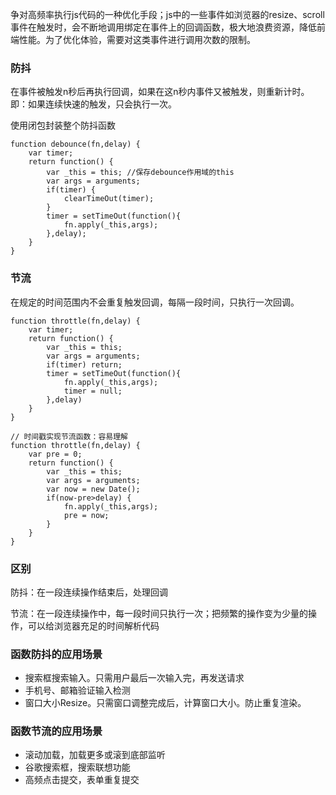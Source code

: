 争对高频率执行js代码的一种优化手段；js中的一些事件如浏览器的resize、scroll事件在触发时，会不断地调用绑定在事件上的回调函数，极大地浪费资源，降低前端性能。为了优化体验，需要对这类事件进行调用次数的限制。

### 防抖

在事件被触发n秒后再执行回调，如果在这n秒内事件又被触发，则重新计时。即：如果连续快速的触发，只会执行一次。

使用闭包封装整个防抖函数

``` 
function debounce(fn,delay) {
	var timer;
	return function() {
		var _this = this; //保存debounce作用域的this
		var args = arguments;
		if(timer) {
			clearTimeOut(timer);
		}
		timer = setTimeOut(function(){
			fn.apply(_this,args);
		},delay);
	}
}
```

### 节流

在规定的时间范围内不会重复触发回调，每隔一段时间，只执行一次回调。

```
function throttle(fn,delay) {
	var timer;
	return function() {
		var _this = this;
		var args = arguments;
		if(timer) return;
		timer = setTimeOut(function(){
			fn.apply(_this,args);
			timer = null;
		},delay)
	}
}

// 时间戳实现节流函数：容易理解
function throttle(fn,delay) {
	var pre = 0;
	return function() {
		var _this = this;
		var args = arguments;
		var now = new Date();
		if(now-pre>delay) {
			fn.apply(_this,args);
			pre = now;
		}
	}
}
```

### 区别

防抖：在一段连续操作结束后，处理回调

节流：在一段连续操作中，每一段时间只执行一次；把频繁的操作变为少量的操作，可以给浏览器充足的时间解析代码

### 函数防抖的应用场景

* 搜索框搜索输入。只需用户最后一次输入完，再发送请求
* 手机号、邮箱验证输入检测
* 窗口大小Resize。只需窗口调整完成后，计算窗口大小。防止重复渲染。

### 函数节流的应用场景

* 滚动加载，加载更多或滚到底部监听
* 谷歌搜索框，搜索联想功能
* 高频点击提交，表单重复提交
